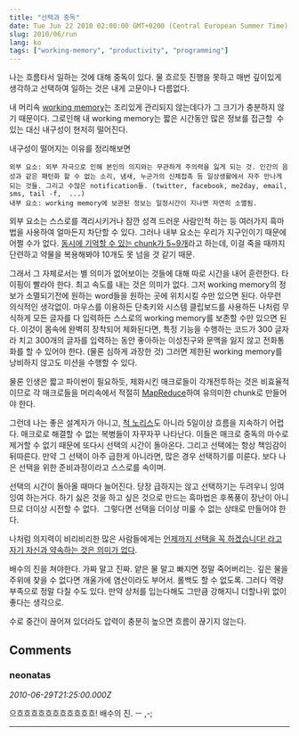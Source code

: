 ```yaml
---
title: "선택과 중독"
date: Tue Jun 22 2010 02:00:00 GMT+0200 (Central European Summer Time)
slug: 2010/06/run
lang: ko
tags: ["working-memory", "productivity", "programming"]
---
```


나는 흐름타서 일하는 것에 대해 중독이 있다. 물 흐르듯 진행을 못하고 매번 깊이있게 생각하고 선택하여 일하는 것은 내게 고문이나 다름없다.

내 머리속 [working memory](http://en.wikipedia.org/wiki/Working_memory)는 조리있게 관리되지 않는데다가 그 크기가 충분하지 않기 때문이다. 그로인해 내 working memory는 짧은 시간동안 많은 정보를 접근할  수 있는 대신 내구성이 현저히 떨어진다.

내구성이 떨어지는 이유를 정리해보면

	외부 요소: 외부 자극으로 인해 본인의 의지와는 무관하게 주의력을 잃게 되는 것. 인간의 음성과 같은 패턴화 할 수 없는 소리, 냄새, 누군가의 신체접촉 등 일상생활에서 자주 만나게 되는 것들. 그리고 수많은 notification들. (twitter, facebook, me2day, email, sms, tail -f,  ...)
	내부 요소: working memory에 보관된 정보는 일정시간이 지나면 자연히 소멸됨.

외부 요소는 스스로를 격리시키거나 잠깐 성격 드러운 사람인척 하는 등 여러가지 흑마법을 사용하여 얼마든지 차단할 수 있다. 그러나 내부 요소는 우리가 지구인이기 때문에 어쩔 수가 없다. [동시에 기억할 수 있는 chunk가 5~9개](http://en.wikipedia.org/wiki/Short-term_memory)라고 하는데, 이걸 죽을 때까지 단련하고 약물을 복용해봐야 10개도 못 넘을 것 같기 때문.

그래서 그 자체로서는 별 의미가 없어보이는 것들에 대해 따로 시간을 내어 훈련한다. 타이핑이 빨라야 한다. 최고 속도를 내는 것은 의미가 없다. 그저 working memory의 정보가 소멸되기전에 원하는 word들을 원하는 곳에 위치시킬 수만 있으면 된다. 아무런 의식적인 생각없이. 마우스를 이용하든 단축키와 시스템 클립보드를 사용하든 나처럼 무식하게 모든 글자를 다 입력하든 스스로의 working memory를 보존할 수만 있으면 된다. 이것이 몸속에 완벽히 장착되어 체화된다면, 특정 기능을 수행하는 코드가 300 글자라 치고 300개의 글자를 입력하는 동안 좋아하는 이성친구와 문맥을 잃지 않고 전화통화를 할 수 있어야 한다. (물론 심하게 과장한 것) 그러면 제한된 working memory를 낭비하지 않고도 미션을 수행할 수 있다.

물론 인생은 짧고 파이썬이 필요하듯, 체화시킨 매크로들이 각개전투하는 것은 비효율적이므로 각 매크로들을 머리속에서 적절히 [MapReduce](http://en.wikipedia.org/wiki/MapReduce)하여 유의미한 chunk로 만들어야 한다.

그런데 나는 좋은 설계자가 아니고, [척 노리스](http://www.codesqueeze.com/the-ultimate-top-25-chuck-norris-the-programmer-jokes/)도 아니라 5일이상 흐름을 지속하기 어렵다. 매크로로 해결할 수 없는 복병들이 자꾸자꾸 나타난다. 이들은 매크로 중독의 마수로 제거할 수 없기 때문에 또다시 선택의 시간이 돌아온다. 그리고 선택에는 항상 책임감이 뒤따른다. 만약 그 선택이 아주 급한게 아니라면, 많은 경우 선택하기를 미룬다. 보다 나은 선택을 위한 준비과정이라고 스스로를 속이며.

선택의 시간이 돌아올 때마다 늘어진다. 당장 급하지는 않고 선택하기는 두려우니 잉여잉여 하는거다. 하기 싫은 것을 하고 싶은 것으로 만드는 흑마법은 후폭풍이 장난이 아니므로 더이상 시전할 수 없다.  그렇다면 선택을 더이상 미룰 수 없는 상태로 만들어야 한다.

나처럼 의지력이 비리비리한 많은 사람들에게는 [언제까지 선택을 꼭 하겠습니다! 라고 자기 자신과 약속하는 것은 의미가 없다](http://ropas.snu.ac.kr/~kwang/quote/research-env.html).

배수의 진을 쳐야한다. 가짜 말고 진짜. 얕은 물 말고 빠지면 정말 죽어버리는. 깊은 물을 주위에 찾을 수 없다면 개울가에 염산이라도 부어서. 롤백도 할 수 없도록. 그러다 역량 부족으로 정말 다칠 수도 있다. 만약 상처를 입는다해도 그만큼 강해지니 더할나위 없이 좋다는 생각으로.

수로 중간이 끊어져 있더라도 압력이 충분히 높으면 흐름이 끊기지 않는다.

## Comments

### neonatas
*2010-06-29T21:25:00.000Z*

으흐흐흐흐흐흐흐흐흐흐흐! 배수의 진. ㅡ ,-;

---
